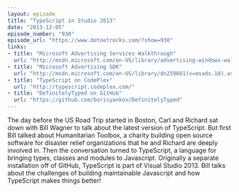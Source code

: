```yaml
---
layout: episode
title: "TypeScript in Studio 2013"
date: "2013-12-05"
episode_number: "930"
episode_url: "https://www.dotnetrocks.com/?show=930"
links:
- title: "Microsoft Advertising Services Walkthrough"
  url: "http://msdn.microsoft.com/en-US/library/advertising-windows-walkthroughs-html5(v=msads.10).aspx"
- title: "Microsoft Advertising SDK"
  url: "http://msdn.microsoft.com/en-US/library/dn259661(v=msads.10).aspx"
- title: "TypeScript on CodePlex"
  url: "http://typescript.codeplex.com/"
- title: "DefinitelyTyped on GitHub"
  url: "https://github.com/borisyankov/DefinitelyTyped"
---
```


The day before the US Road Trip started in Boston, Carl and Richard sat down with Bill Wagner to talk about the latest version of TypeScript. But first Bill talked about Humanitarian Toolbox, a charity building open source software for disaster relief organizations that he and Richard are deeply involved in. Then the conversation turned to TypeScript, a language for bringing types, classes and modules to Javascript. Originally a separate installation off of GitHub, TypeScript is part of Visual Studio 2013. Bill talks about the challenges of building maintainable Javascript and how TypeScript makes things better!
